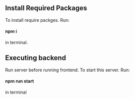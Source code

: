 ## Install Required Packages

To install require packges. Run:

#### npm i

in terminal.

## Executing backend

Run server before running frontend.
To start this server. Run:

#### npm run start

in terminal
